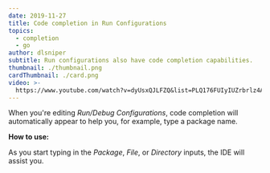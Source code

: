 ```yaml
---
date: 2019-11-27
title: Code completion in Run Configurations
topics:
  - completion
  - go
author: dlsniper
subtitle: Run configurations also have code completion capabilities.
thumbnail: ./thumbnail.png
cardThumbnail: ./card.png
video: >-
  https://www.youtube.com/watch?v=dyUsxQJLFZQ&list=PLQ176FUIyIUZrbrlz4AY1V8VzBJKZyVlW&index=13
---
```


When you're editing _Run/Debug Configurations_, code completion will automatically appear to help you, for example, type a package name.

**How to use:**

As you start typing in the _Package_, _File_, or _Directory_ inputs, the IDE will assist you.
